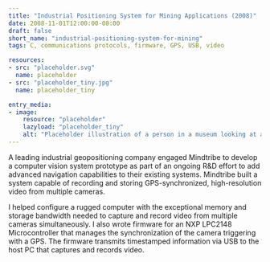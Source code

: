 ```yaml
---
title: "Industrial Positioning System for Mining Applications (2008)"
date: 2008-11-01T12:00:00-08:00
draft: false
short_name: "industrial-positioning-system-for-mining"
tags: C, communications protocols, firmware, GPS, USB, video

resources:
- src: "placeholder.svg"
  name: placeholder
- src: "placeholder_tiny.jpg"
  name: placeholder_tiny

entry_media:
- image:
    resource: "placeholder"
    lazyload: "placeholder_tiny"
    alt: "Placeholder illustration of a person in a museum looking at a picture that says, 'image coming soon'"
---
```

A leading industrial geopositioning company engaged Mindtribe to develop a computer vision system
prototype as part of an ongoing R&amp;D effort to add advanced navigation capabilities to their existing
systems. Mindtribe built a system capable of recording and storing GPS-synchronized, high-resolution
video from multiple cameras.

I helped configure a rugged computer with the exceptional memory and storage bandwidth needed to
capture and record video from multiple cameras simultaneously. I also wrote firmware for an NXP
LPC2148 Microcontroller that manages the synchronization of the camera triggering with a GPS. The
firmware transmits timestamped information via USB to the host PC that captures and records
video.
